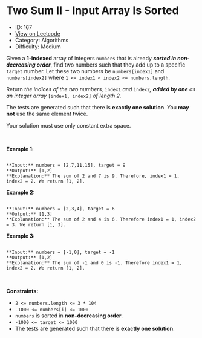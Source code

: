# Two Sum II - Input Array Is Sorted
* ID: 167
* [View on Leetcode](https://leetcode.com/problems/two-sum-ii-input-array-is-sorted)
* Category: Algorithms
* Difficulty: Medium

Given a **1-indexed** array of integers `numbers` that is already ***sorted in non-decreasing order***, find two numbers such that they add up to a specific `target` number. Let these two numbers be `numbers[index1]` and `numbers[index2]` where `1 <= index1 < index2 <= numbers.length`.


Return *the indices of the two numbers,* `index1` *and* `index2`*, **added by one** as an integer array* `[index1, index2]` *of length 2.*


The tests are generated such that there is **exactly one solution**. You **may not** use the same element twice.


Your solution must use only constant extra space.


 


**Example 1:**



```

**Input:** numbers = [2,7,11,15], target = 9
**Output:** [1,2]
**Explanation:** The sum of 2 and 7 is 9. Therefore, index1 = 1, index2 = 2. We return [1, 2].

```

**Example 2:**



```

**Input:** numbers = [2,3,4], target = 6
**Output:** [1,3]
**Explanation:** The sum of 2 and 4 is 6. Therefore index1 = 1, index2 = 3. We return [1, 3].

```

**Example 3:**



```

**Input:** numbers = [-1,0], target = -1
**Output:** [1,2]
**Explanation:** The sum of -1 and 0 is -1. Therefore index1 = 1, index2 = 2. We return [1, 2].

```

 


**Constraints:**


* `2 <= numbers.length <= 3 * 104`
* `-1000 <= numbers[i] <= 1000`
* `numbers` is sorted in **non-decreasing order**.
* `-1000 <= target <= 1000`
* The tests are generated such that there is **exactly one solution**.


